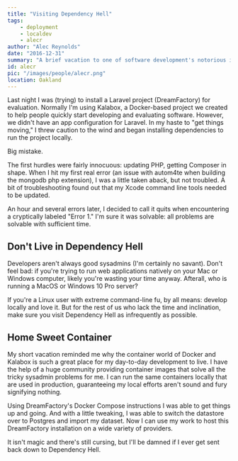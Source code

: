 ```yaml
---
title: "Visiting Dependency Hell"
tags:
    - deployment
    - localdev
    - alecr
author: "Alec Reynolds"
date: "2016-12-31"
summary: "A brief vacation to one of software development's notorious infernos reminded me why containers, Docker, and Kalabox are the way to manage development dependencies."
id: alecr
pic: "/images/people/alecr.png"
location: Oakland
---
```


Last night I was (trying) to install a Laravel project (DreamFactory) for evaluation. Normally I'm using Kalabox, a Docker-based project we created to help people quickly start developing and evaluating software. However, we didn't have an app configuration for Laravel. In my haste to "get things moving," I threw caution to the wind and began installing dependencies to run the project locally.

Big mistake.

The first hurdles were fairly innocuous: updating PHP, getting Composer in shape. When I hit my first real error (an issue with autom4te when building the mongodb php extension), I was a little taken aback, but not troubled. A bit of troubleshooting found out that my Xcode command line tools needed to be updated.

An hour and several errors later, I decided to call it quits when encountering a cryptically labeled "Error 1." I'm sure it was solvable: all problems are solvable with sufficient time.

## Don't Live in Dependency Hell

Developers aren't always good sysadmins (I'm certainly no savant). Don't feel bad: if you're trying to run web applications natively on your Mac or Windows computer, likely you're wasting your time anyway. Afterall, who is running a MacOS or Windows 10 Pro server?

If you're a Linux user with extreme command-line fu, by all means: develop locally and love it. But for the rest of us who lack the time and inclination, make sure you visit Dependency Hell as infrequently as possible.

## Home Sweet Container

My short vacation reminded me why the container world of Docker and Kalabox is such a great place for my day-to-day development to live. I have the help of a huge community providing container images that solve all the tricky sysadmin problems for me. I can run the same containers locally that are used in production, guaranteeing my local efforts aren't sound and fury signifying nothing.

Using DreamFactory's Docker Compose instructions I was able to get things up and going. And with a little tweaking, I was able to switch the datastore over to Postgres and import my dataset. Now I can use my work to host this DreamFactory installation on a wide variety of providers.

It isn't magic and there's still cursing, but I'll be damned if I ever get sent back down to Dependency Hell.
